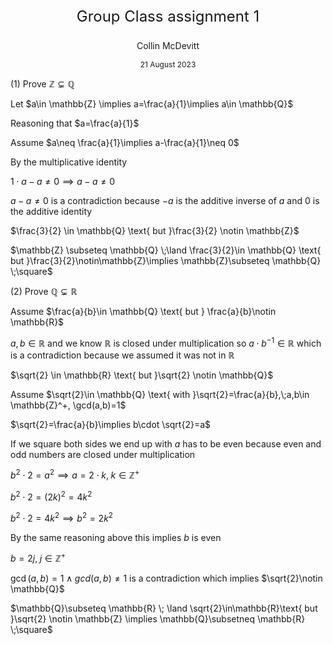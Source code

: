 <p style="text-align: center; font-size :24px">Group Class assignment 1</p>
<p style="text-align: center;">Collin McDevitt</p>
<p style="text-align: center; font-size:12px">21 August 2023</p>


(1) Prove $\mathbb{Z}  \subsetneq \mathbb{Q}$


Let $a\in \mathbb{Z} \implies a=\frac{a}{1}\implies a\in \mathbb{Q}$

Reasoning that $a=\frac{a}{1}$

Assume $a\neq \frac{a}{1}\implies a-\frac{a}{1}\neq 0$

By the multiplicative identity 

$1 \cdot a -a\neq 0\implies a-a\neq 0$



$a-a\neq0$ is a contradiction because $-a$ is the additive inverse of $a$ and $0$ is the additive identity


$\frac{3}{2} \in \mathbb{Q} \text{ but }\frac{3}{2} \notin \mathbb{Z}$

$\mathbb{Z} \subseteq \mathbb{Q} \;\land \frac{3}{2}\in \mathbb{Q} \text{ but }\frac{3}{2}\notin\mathbb{Z}\implies \mathbb{Z}\subseteq \mathbb{Q} \;\square$



(2) Prove $\mathbb{Q} \subsetneq \mathbb{R}$



Assume $\frac{a}{b}\in \mathbb{Q} \text{ but } \frac{a}{b}\notin \mathbb{R}$

$a,b\in \mathbb{R}$ and we know $\mathbb{R}$ is closed under multiplication so $a\cdot b^{-1}\in \mathbb{R}$ which is a contradiction because we assumed it was not in $\mathbb{R}$



$\sqrt{2} \in \mathbb{R} \text{ but }\sqrt{2} \notin \mathbb{Q}$

Assume $\sqrt{2}\in \mathbb{Q} \text{ with }\sqrt{2}=\frac{a}{b},\;a,b\in \mathbb{Z}^+, \gcd(a,b)=1$


$\sqrt{2}=\frac{a}{b}\implies b\cdot \sqrt{2}=a$

If we square both sides we end up with $a$ has to be even because even and odd numbers are closed under multiplication

$b^2\cdot2=a^2 \implies a=2\cdot k,\;k \in \mathbb{Z}^+$

$b^2\cdot 2=(2k)^2=4k^2$

$b^2\cdot2=4k^2\implies b^2=2k^2$

By the same reasoning above this implies $b$ is even

$b=2j,\; j\in \mathbb{Z}^+$

$\gcd(a,b)=1 \land gcd(a,b)\neq1$ is a contradiction which implies $\sqrt{2}\notin \mathbb{Q}$

$\mathbb{Q}\subseteq \mathbb{R} \; \land \sqrt{2}\in\mathbb{R}\text{ but }\sqrt{2} \notin \mathbb{Z} \implies \mathbb{Q}\subsetneq \mathbb{R} \;\square$
